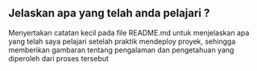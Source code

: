 ## Jelaskan apa yang telah anda pelajari ? 
Menyertakan catatan kecil pada file README.md untuk menjelaskan apa yang telah saya pelajari setelah praktik mendeploy proyek, sehingga memberikan gambaran tentang pengalaman dan pengetahuan yang diperoleh dari proses tersebut
